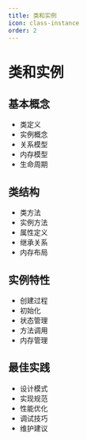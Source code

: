 ```yaml
---
title: 类和实例
icon: class-instance
order: 2
---
```


# 类和实例

## 基本概念
- 类定义
- 实例概念
- 关系模型
- 内存模型
- 生命周期

## 类结构
- 类方法
- 实例方法
- 属性定义
- 继承关系
- 内存布局

## 实例特性
- 创建过程
- 初始化
- 状态管理
- 方法调用
- 内存管理

## 最佳实践
- 设计模式
- 实现规范
- 性能优化
- 调试技巧
- 维护建议
